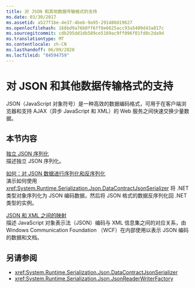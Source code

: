 ```yaml
---
title: 对 JSON 和其他数据传输格式的支持
ms.date: 03/30/2017
ms.assetid: a527f1be-4e37-4beb-9a95-291480d19627
ms.openlocfilehash: 168bd9a76b0ff6ff8e6625acc93a5409d43a817c
ms.sourcegitcommit: cdb295dd1db589ce5169ac9ff096f01fd0c2da9d
ms.translationtype: MT
ms.contentlocale: zh-CN
ms.lasthandoff: 06/09/2020
ms.locfileid: "84594759"
---
```

# <a name="support-for-json-and-other-data-transfer-formats"></a>对 JSON 和其他数据传输格式的支持
JSON（JavaScript 对象符号）是一种高效的数据编码格式，可用于在客户端浏览器和支持 AJAX（异步 JavaScript 和 XML）的 Web 服务之间快速交换少量数据。  
  
## <a name="in-this-section"></a>本节内容  
 [独立 JSON 序列化](stand-alone-json-serialization.md)  
 描述独立 JSON 序列化。  
  
 [如何：对 JSON 数据进行序列化和反序列化](how-to-serialize-and-deserialize-json-data.md)  
 演示如何使用 <xref:System.Runtime.Serialization.Json.DataContractJsonSerializer> 将 .NET 类型对象序列化为 JSON 编码数据，然后将 JSON 格式的数据反序列化回 .NET 类型的实例。  
  
 [JSON 和 XML 之间的映射](mapping-between-json-and-xml.md)  
 描述 JavaScript 对象表示法（JSON）编码与 XML 信息集之间的对应关系，由 Windows Communication Foundation （WCF）在内部使用以表示 JSON 编码的数据和文档。  
  
## <a name="see-also"></a>另请参阅

- <xref:System.Runtime.Serialization.Json.DataContractJsonSerializer>
- <xref:System.Runtime.Serialization.Json.JsonReaderWriterFactory>
